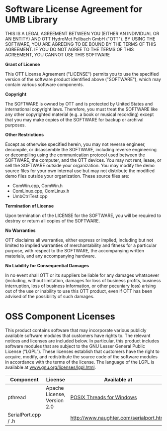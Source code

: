 # **Software License Agreement for UMB Library**

THIS IS A LEGAL AGREEMENT BETWEEN YOU (EITHER AN INDIVIDUAL OR AN
ENTITY) AND OTT HydroMet Fellbach GmbH ("OTT"). BY USING THE SOFTWARE,
YOU ARE AGREEING TO BE BOUND BY THE TERMS OF THIS AGREEMENT. IF YOU DO
NOT AGREE TO THE TERMS OF THIS AGREEMENT, YOU CANNOT USE THIS SOFTWARE

**Grant of License**

This OTT License Agreement ("LICENSE") permits you to use the specified
version of the software product identified above ("SOFTWARE"), which may
contain various software components.

**Copyright**

The SOFTWARE is owned by OTT and is protected by United States and
international copyright laws. Therefore, you must treat the SOFTWARE
like any other copyrighted material (e.g. a book or musical recording)
except that you may make copies of the SOFTWARE for backup or archival
purposes.

**Other Restrictions**

Except as otherwise specified herein, you may not reverse engineer,
decompile, or disassemble the SOFTWARE, including reverse engineering or
decompiling using the communication protocol used between the SOFTWARE,
the computer, and the OTT devices. You may not rent, lease, or sell the
SOFTWARE outside your organization. You may modify the demo source files
for your own internal use but may not distribute the modified demo files
outside your organization. These source files are:

-   ComWin.cpp, ComWin.h
-   ComLinux.cpp, ComLinux.h
-   UmbCtrlTest.cpp

**Termination of License**

Upon termination of the LICENSE for the SOFTWARE, you will be required
to destroy or return all copies of the SOFTWARE.

**No Warranties**

OTT disclaims all warranties, either express or implied, including but
not limited to implied warranties of merchantability and fitness for a
particular purpose, with respect to the SOFTWARE, the accompanying
written materials, and any accompanying hardware.

**No Liability for Consequential Damages**

In no event shall OTT or its suppliers be liable for any damages
whatsoever (including, without limitation, damages for loss of business
profits, business interruption, loss of business information, or other
pecuniary loss) arising out of the use or inability to use this OTT
product, even if OTT has been advised of the possibility of such
damages.

# **OSS Component Licenses**

This product contains software that may incorporate various publicly
available software modules that customers have rights to. The relevant
notices and licenses are included below. In particular, this product
includes software modules that are subject to the GNU Lesser General
Public License (“LGPL”). These licenses establish that customers have
the right to acquire, modify, and redistribute the source code of the
software modules in accordance with the terms of the license. The
language of the LGPL is available at www.gnu.org/licenses/lgpl.html.

| **Component**       | **License**                 | **Available at**                                                          |
| ------------------- | --------------------------- | ------------------------------------------------------------------------- |
| pthread             | Apache License, Version 2.0 | [POSIX Threads for Windows](https://sourceforge.net/projects/pthreads4w/) |
| SerialPort.cpp / .h |                             | <http://www.naughter.com/serialport.html>                                 |
